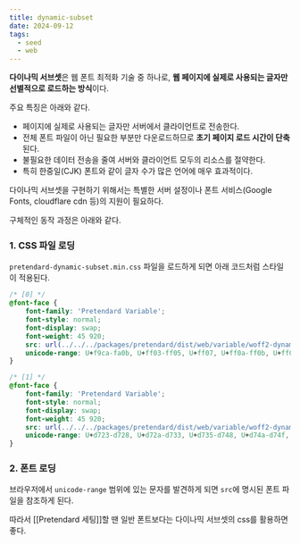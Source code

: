 ```yaml
---
title: dynamic-subset
date: 2024-09-12
tags:
  - seed
  - web
---
```


**다이나믹 서브셋**은 웹 폰트 최적화 기술 중 하나로, **웹 페이지에 실제로 사용되는 글자만 선별적으로 로드하는 방식**이다.

주요 특징은 아래와 같다.

- 페이지에 실제로 사용되는 글자만 서버에서 클라이언트로 전송한다.
- 전체 폰트 파일이 아닌 필요한 부분만 다운로드하므로 **초기 페이지 로드 시간이 단축**된다.
- 불필요한 데이터 전송을 줄여 서버와 클라이언트 모두의 리소스를 절약한다.
- 특히 한중일(CJK) 폰트와 같이 글자 수가 많은 언어에 매우 효과적이다.

다이나믹 서브셋을 구현하기 위해서는 특별한 서버 설정이나 폰트 서비스(Google Fonts, cloudflare cdn 등)의 지원이 필요하다.

구체적인 동작 과정은 아래와 같다.

### 1. CSS 파일 로딩

`pretendard-dynamic-subset.min.css` 파일을 로드하게 되면 아래 코드처럼 스타일이 적용된다.

```css
/* [0] */
@font-face {
	font-family: 'Pretendard Variable';
	font-style: normal;
	font-display: swap;
	font-weight: 45 920;
	src: url(../../../packages/pretendard/dist/web/variable/woff2-dynamic-subset/PretendardVariable.subset.0.woff2) format('woff2-variations');
	unicode-range: U+f9ca-fa0b, U+ff03-ff05, U+ff07, U+ff0a-ff0b, U+ff0d-ff19, U+ff1b, U+ff1d, U+ff20-ff5b, U+ff5d, U+ffe0-ffe3, U+ffe5-ffe6;
}

/* [1] */
@font-face {
	font-family: 'Pretendard Variable';
	font-style: normal;
	font-display: swap;
	font-weight: 45 920;
	src: url(../../../packages/pretendard/dist/web/variable/woff2-dynamic-subset/PretendardVariable.subset.1.woff2) format('woff2-variations');
	unicode-range: U+d723-d728, U+d72a-d733, U+d735-d748, U+d74a-d74f, U+d752-d753, U+d755-d757, U+d75a-d75f, U+d762-d764, U+d766-d768, U+d76a-d76b, U+d76d-d76f, U+d771-d787, U+d789-d78b, U+d78d-d78f, U+d791-d797, U+d79a, U+d79c, U+d79e-d7a3, U+f900-f909, U+f90b-f92e;
}
```

### 2. 폰트 로딩

브라우저에서 `unicode-range` 범위에 있는 문자를 발견하게 되면 `src`에 명시된 폰트 파일을 참조하게 된다.



따라서 [[Pretendard 세팅]]할 땐 일반 폰트보다는 다이나믹 서브셋의 css를 활용하면 좋다.
